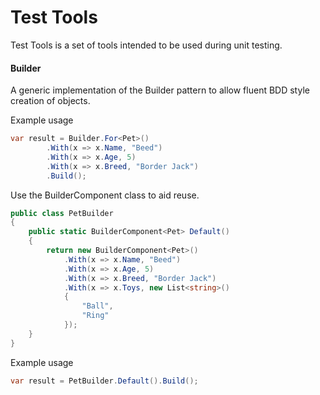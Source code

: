 # Test Tools

Test Tools is a set of tools intended to be used during unit testing.

#### Builder

A generic implementation of the Builder pattern to allow fluent BDD style creation of objects.

Example usage
```c#
var result = Builder.For<Pet>()
        .With(x => x.Name, "Beed")
        .With(x => x.Age, 5)
        .With(x => x.Breed, "Border Jack")
        .Build();
```

Use the BuilderComponent class to aid reuse.
```c#
public class PetBuilder 
{
    public static BuilderComponent<Pet> Default()
    {
        return new BuilderComponent<Pet>()
            .With(x => x.Name, "Beed")
            .With(x => x.Age, 5)
            .With(x => x.Breed, "Border Jack")
            .With(x => x.Toys, new List<string>()
            {
                "Ball",
                "Ring"
            });
    }
}
```

Example usage
```c#
var result = PetBuilder.Default().Build();
```
